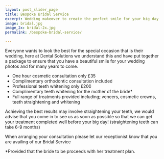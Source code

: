 ```yaml
---
layout: post_slider_page
title: Bespoke Bridal Service
excerpt: Wedding makeover to create the perfect smile for your big day
image: bridal.jpg
image_2x: bridal-2x.jpg
permalink: /bespoke-bridal-service/

---
```

Everyone wants to look the best for the special occasion that is their wedding, here at Dental Solutions we understand this and have put together a package to ensure that you have a beautiful smile for your wedding photos and for many years to come.

* One hour cosmetic consultation only £35 
* Complimentary orthodontic consultation included
* Professional teeth whitening only £200
* Complimentary teeth whitening for the mother of the bride*
* Full range of treatments provided including; veneers, cosmetic crowns, teeth straightening and whitening

Achieving the best results may involve straightening your teeth, we would advise that you come in to see us as soon as possible so that we can get your treatment completed well before your big day! (straightening teeth can take 6-9 months) 

When arranging your consultation please let our receptionist know that you are availing of our Bridal Service

*Provided that the bride to be proceeds with her treatment plan.
